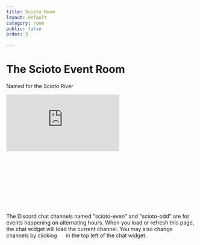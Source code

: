 ```yaml
---
title: Scioto Room
layout: default
category: room
public: false
order: 3

---
```

# The Scioto Event Room

Named for the Scioto River

<iframe src="https://player.vimeo.com/video/448012416" frameborder="0" allow="autoplay; fullscreen" allowfullscreen  class="nasfic-video"></iframe>

<iframe frameborder="0" class="nasfic-chat">
</iframe>

The Discord chat channels named "scioto-even" and "scioto-odd" are for events 
happening on alternating hours. When you load or refresh this page, the chat 
widget will load the current channel. You may also change channels by clicking 
<span class="hamburger-menu-image">&nbsp;&nbsp;&nbsp;&nbsp;</span>
in the top left of the chat widget.

<script src="https://unpkg.com/dayjs@1.8.21/dayjs.min.js"></script>
<script>
const nasfic_video = document.getElementsByClassName("nasfic-video")[0];
const nasfic_chat = document.getElementsByClassName("nasfic-chat")[0];
const resizeVideoAndChat = () => {
  const w = (window.innerWidth / 2) - 40;
  // Maintain a 4-3 aspect ratio
  const h = (w / 4) * 3;
  nasfic_video.style.width = `${w}px`;
  nasfic_chat.style.width  = `${w}px`;
  nasfic_video.style.height = `${h}px`;
  nasfic_chat.style.height  = `${h}px`;
} 
window.addEventListener("resize", resizeVideoAndChat, false);
document.addEventListener('fullscreenchange', resizeVideoAndChat, false);
resizeVideoAndChat();
// The scioto-even and scioto-odd Discord channels are for events happening on
// alternating hours. Set src for chat iframe to a default channel based on what
// time it is:
const now = dayjs();
const minute = now.minute();
const hour = minute < 55 ? now.hour() : now.hour() + 1;
const even = "742199135716769875";
const odd = "742279253592113243";
const channel = hour % 2 === 0 ? even : odd;
const chat_src = `https://titanembeds.com/embed/680949000295284757?defaultchannel=${channel}`;
nasfic_chat.src = chat_src;
</script>